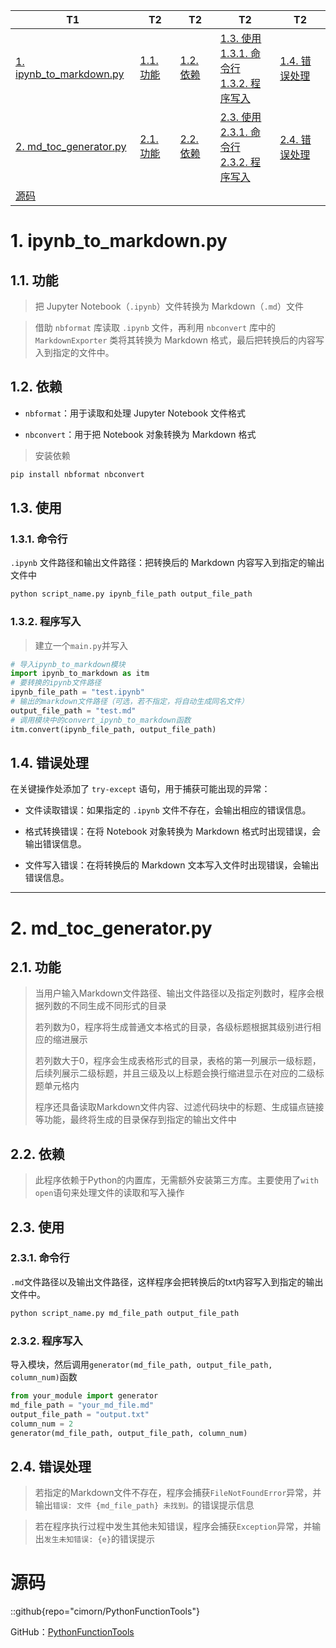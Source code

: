 | T1 | T2 | T2 | T2 | T2 |
| --- | --- | --- | --- | --- |
| [1. ipynb_to_markdown.py](#1-ipynb_to_markdownpy) | [1.1. 功能](#11-功能) | [1.2. 依赖](#12-依赖) | [1.3. 使用](#13-使用)<br>  [1.3.1. 命令行](#131-命令行)<br>  [1.3.2. 程序写入](#132-程序写入) | [1.4. 错误处理](#14-错误处理) |
| [2. md_toc_generator.py](#2-md_toc_generatorpy) | [2.1. 功能](#21-功能) | [2.2. 依赖](#22-依赖) | [2.3. 使用](#23-使用)<br>  [2.3.1. 命令行](#231-命令行)<br>  [2.3.2. 程序写入](#232-程序写入) | [2.4. 错误处理](#24-错误处理) |
| [源码](#源码) |  |  |  |  |


# 1. ipynb_to_markdown.py

## 1.1. 功能

> 把 Jupyter Notebook（`.ipynb`）文件转换为 Markdown（`.md`）文件

> 借助 `nbformat` 库读取 `.ipynb` 文件，再利用 `nbconvert` 库中的 `MarkdownExporter` 类将其转换为 Markdown 格式，最后把转换后的内容写入到指定的文件中。


## 1.2. 依赖

- `nbformat`：用于读取和处理 Jupyter Notebook 文件格式

- `nbconvert`：用于把 Notebook 对象转换为 Markdown 格式

> 安装依赖

```bash
pip install nbformat nbconvert
```

## 1.3. 使用

### 1.3.1. 命令行

 `.ipynb` 文件路径和输出文件路径：把转换后的 Markdown 内容写入到指定的输出文件中

```bash
python script_name.py ipynb_file_path output_file_path
```

### 1.3.2. 程序写入

> 建立一个`main.py`并写入

```python
# 导入ipynb_to_markdown模块
import ipynb_to_markdown as itm
# 要转换的ipynb文件路径
ipynb_file_path = "test.ipynb"
# 输出的markdown文件路径（可选，若不指定，将自动生成同名文件）
output_file_path = "test.md"
# 调用模块中的convert_ipynb_to_markdown函数
itm.convert(ipynb_file_path, output_file_path)
```

## 1.4. 错误处理

在关键操作处添加了 `try-except` 语句，用于捕获可能出现的异常：

- 文件读取错误：如果指定的 `.ipynb` 文件不存在，会输出相应的错误信息。

- 格式转换错误：在将 Notebook 对象转换为 Markdown 格式时出现错误，会输出错误信息。

- 文件写入错误：在将转换后的 Markdown 文本写入文件时出现错误，会输出错误信息。


---


# 2. md_toc_generator.py

## 2.1. 功能

> 当用户输入Markdown文件路径、输出文件路径以及指定列数时，程序会根据列数的不同生成不同形式的目录
> 
> 若列数为0，程序将生成普通文本格式的目录，各级标题根据其级别进行相应的缩进展示
> 
> 若列数大于0，程序会生成表格形式的目录，表格的第一列展示一级标题，后续列展示二级标题，并且三级及以上标题会换行缩进显示在对应的二级标题单元格内
> 
> 程序还具备读取Markdown文件内容、过滤代码块中的标题、生成锚点链接等功能，最终将生成的目录保存到指定的输出文件中

## 2.2. 依赖

> 此程序依赖于Python的内置库，无需额外安装第三方库。主要使用了`with open`语句来处理文件的读取和写入操作

## 2.3. 使用

### 2.3.1. 命令行

`.md`文件路径以及输出文件路径，这样程序会把转换后的txt内容写入到指定的输出文件中。

```bash
python script_name.py md_file_path output_file_path
```

### 2.3.2. 程序写入

导入模块，然后调用`generator(md_file_path, output_file_path, column_num)`函数

```python
from your_module import generator
md_file_path = "your_md_file.md"
output_file_path = "output.txt"
column_num = 2
generator(md_file_path, output_file_path, column_num)
```

## 2.4. 错误处理

> 若指定的Markdown文件不存在，程序会捕获`FileNotFoundError`异常，并输出`错误: 文件 {md_file_path} 未找到。`的错误提示信息

> 若在程序执行过程中发生其他未知错误，程序会捕获`Exception`异常，并输出`发生未知错误: {e}`的错误提示



# 源码
::github{repo="cimorn/PythonFunctionTools"}

GitHub：[PythonFunctionTools](https://github.com/cimorn/PythonFunctionTools)
